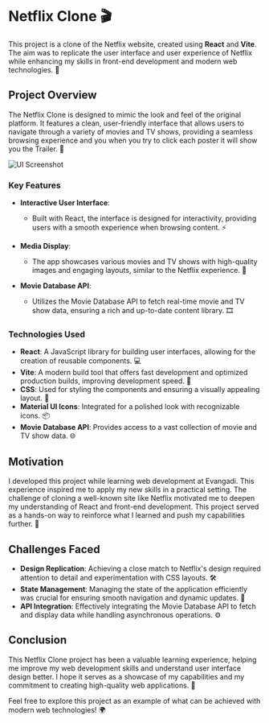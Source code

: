 # Netflix Clone 🎬

This project is a clone of the Netflix website, created using **React** and **Vite**. The aim was to replicate the user interface and user experience of Netflix while enhancing my skills in front-end development and modern web technologies. 🚀

## Project Overview

The Netflix Clone is designed to mimic the look and feel of the original platform. It features a clean, user-friendly interface that allows users to navigate through a variety of movies and TV shows, providing a seamless browsing experience and you when you try to click each poster it will show you the Trailer. 🌟

![UI Screenshot](src/assets/NetflixClone.png)  

### Key Features
  
- **Interactive User Interface**: 
  - Built with React, the interface is designed for interactivity, providing users with a smooth experience when browsing content. ⚡
  
- **Media Display**: 
  - The app showcases various movies and TV shows with high-quality images and engaging layouts, similar to the Netflix experience. 🎥

- **Movie Database API**: 
  - Utilizes the Movie Database API to fetch real-time movie and TV show data, ensuring a rich and up-to-date content library. 🎞️

### Technologies Used

- **React**: A JavaScript library for building user interfaces, allowing for the creation of reusable components. 💻
- **Vite**: A modern build tool that offers fast development and optimized production builds, improving development speed. 🚀
- **CSS**: Used for styling the components and ensuring a visually appealing layout. 🎨
- **Material UI Icons**: Integrated for a polished look with recognizable icons. 📦
- **Movie Database API**: Provides access to a vast collection of movie and TV show data. 🌐

## Motivation

I developed this project while learning web development at Evangadi. This experience inspired me to apply my new skills in a practical setting. The challenge of cloning a well-known site like Netflix motivated me to deepen my understanding of React and front-end development. This project served as a hands-on way to reinforce what I learned and push my capabilities further. 💪

## Challenges Faced

- **Design Replication**: Achieving a close match to Netflix's design required attention to detail and experimentation with CSS layouts. 🛠️
- **State Management**: Managing the state of the application efficiently was crucial for ensuring smooth navigation and dynamic updates. 🔄
- **API Integration**: Effectively integrating the Movie Database API to fetch and display data while handling asynchronous operations. ⚙️

## Conclusion

This Netflix Clone project has been a valuable learning experience, helping me improve my web development skills and understand user interface design better. I hope it serves as a showcase of my capabilities and my commitment to creating high-quality web applications. 🌈

Feel free to explore this project as an example of what can be achieved with modern web technologies! 🌍
